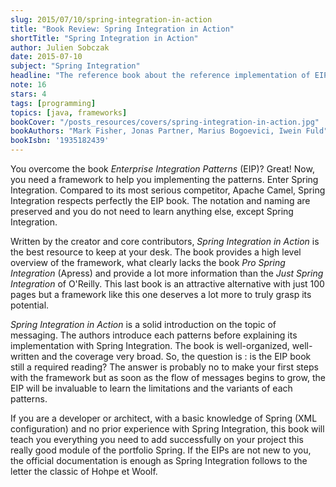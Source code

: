 ```yaml
---
slug: 2015/07/10/spring-integration-in-action
title: "Book Review: Spring Integration in Action"
shortTitle: "Spring Integration in Action"
author: Julien Sobczak
date: 2015-07-10
subject: "Spring Integration"
headline: "The reference book about the reference implementation of EIPs. A journey through the framework for beginners and intermediate users."
note: 16
stars: 4
tags: [programming]
topics: [java, frameworks]
bookCover: "/posts_resources/covers/spring-integration-in-action.jpg"
bookAuthors: "Mark Fisher, Jonas Partner, Marius Bogoevici, Iwein Fuld"
bookIsbn: '1935182439'
---
```



You overcome the book *Enterprise Integration Patterns* (EIP)? Great! Now, you need a framework to help you implementing the patterns. Enter Spring Integration. Compared to its most serious competitor, Apache Camel, Spring Integration respects perfectly the EIP book. The notation and naming are preserved and you do not need to learn anything else, except Spring Integration.

Written by the creator and core contributors, *Spring Integration in Action* is the best resource to keep at your desk. The book provides a high level overview of the framework, what clearly lacks the book *Pro Spring Integration* (Apress) and provide a lot more information than the *Just Spring Integration* of O'Reilly. This last book is an attractive alternative with just 100 pages but a framework like this one deserves a lot more to truly grasp its potential.

*Spring Integration in Action* is a solid introduction on the topic of messaging. The authors introduce each patterns before explaining its implementation with Spring Integration. The book is well-organized, well-written and the coverage very broad. So, the question is : is the EIP book still a required reading? The answer is probably no to make your first steps with the framework but as soon as the flow of messages begins to grow, the EIP will be invaluable to learn the limitations and the variants of each patterns.

If you are a developer or architect, with a basic knowledge of Spring (XML configuration) and no prior experience with Spring Integration, this book will teach you everything you need to add successfully on your project this really good module of the portfolio Spring. If the EIPs are not new to you, the official documentation is enough as Spring Integration follows to the letter the classic of Hohpe et Woolf.

